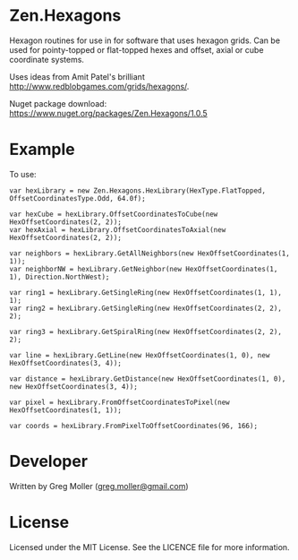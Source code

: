 # Zen.Hexagons

Hexagon routines for use in for software that uses hexagon grids.
Can be used for pointy-topped or flat-topped hexes and offset, axial or cube coordinate systems.

Uses ideas from Amit Patel's brilliant http://www.redblobgames.com/grids/hexagons/.

Nuget package download: https://www.nuget.org/packages/Zen.Hexagons/1.0.5

# Example
To use:

    var hexLibrary = new Zen.Hexagons.HexLibrary(HexType.FlatTopped, OffsetCoordinatesType.Odd, 64.0f);
    
    var hexCube = hexLibrary.OffsetCoordinatesToCube(new HexOffsetCoordinates(2, 2));
    var hexAxial = hexLibrary.OffsetCoordinatesToAxial(new HexOffsetCoordinates(2, 2));
    
    var neighbors = hexLibrary.GetAllNeighbors(new HexOffsetCoordinates(1, 1));
    var neighborNW = hexLibrary.GetNeighbor(new HexOffsetCoordinates(1, 1), Direction.NorthWest);
    
    var ring1 = hexLibrary.GetSingleRing(new HexOffsetCoordinates(1, 1), 1);
    var ring2 = hexLibrary.GetSingleRing(new HexOffsetCoordinates(2, 2), 2);
    
    var ring3 = hexLibrary.GetSpiralRing(new HexOffsetCoordinates(2, 2), 2);
    
    var line = hexLibrary.GetLine(new HexOffsetCoordinates(1, 0), new HexOffsetCoordinates(3, 4));
    
    var distance = hexLibrary.GetDistance(new HexOffsetCoordinates(1, 0), new HexOffsetCoordinates(3, 4));
    
    var pixel = hexLibrary.FromOffsetCoordinatesToPixel(new HexOffsetCoordinates(1, 1));
    
    var coords = hexLibrary.FromPixelToOffsetCoordinates(96, 166);
    
# Developer
Written by Greg Moller (greg.moller@gmail.com)

# License
Licensed under the MIT License. See the LICENCE file for more information.
